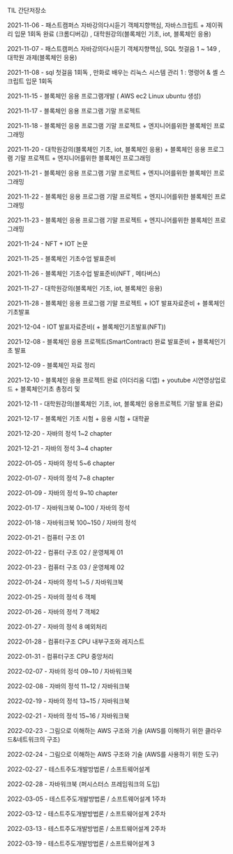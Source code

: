 TIL 간단저장소


2021-11-06 - 패스트캠퍼스 자바강의다시듣기 객체지향핵심, 자바스크립트 + 제이쿼리 입문 1회독 완료 (크롬디버깅) , 대학원강의(블록체인 기초, iot, 블록체인 응용) 


2021-11-07 - 패스트캠퍼스 자바강의다시듣기 객체지향핵심, SQL 첫걸음 1 ~ 149 , 대학원 과제(블록체인 응용)

2021-11-08 - sql 첫걸음 1회독 , 만화로 배우는 리눅스 시스템 관리 1 : 명령어 & 셸 스크립트 입문 1회독

2021-11-15 - 블록체인 응용 프로그램개발 ( AWS ec2 Linux ubuntu 생성)

2021-11-17 - 블록체인 응용 프로그램 기말 프로젝트

2021-11-18 - 블록체인 응용 프로그램 기말 프로젝트 + 엔지니어를위한 블록체인 프로그래밍

2021-11-20 - 대학원강의(블록체인 기초, iot, 블록체인 응용) + 블록체인 응용 프로그램 기말 프로젝트 + 엔지니어를위한 블록체인 프로그래밍

2021-11-21 - 블록체인 응용 프로그램 기말 프로젝트 + 엔지니어를위한 블록체인 프로그래밍

2021-11-22 - 블록체인 응용 프로그램 기말 프로젝트 + 엔지니어를위한 블록체인 프로그래밍

2021-11-23 - 블록체인 응용 프로그램 기말 프로젝트 + 엔지니어를위한 블록체인 프로그래밍

2021-11-24 - NFT + IOT 논문 

2021-11-25 - 블록체인 기초수업 발표준비

2021-11-26 - 블록체인 기초수업 발표준비(NFT , 메타버스)

2021-11-27 - 대학원강의(블록체인 기초, iot, 블록체인 응용)

2021-11-28 - 블록체인 응용 프로그램 기말 프로젝트 + IOT 발표자료준비 + 블록체인기초발표

2021-12-04 - IOT 발표자료준비( + 블록체인기초발표(NFT))

2021-12-08 - 블록체인 응용 프로젝트(SmartContract) 완료 발표준비 + 블록체인기초 발표

2021-12-09 - 블록체인 자료 정리

2021-12-10 - 블록체인 응용 프로젝트 완료 (이더리움 디앱) + youtube 시연영상업로드 + 블록체인기초 총정리 및 

2021-12-11 - 대학원강의(블록체인 기초, iot, 블록체인 응용프로젝트 기말 발표 완료)

2021-12-17 - 블록체인 기초 시험 + 응용 시험 + 대학끝

2021-12-20 - 자바의 정석 1~2 chapter

2021-12-21 - 자바의 정석 3~4 chapter

2022-01-05 - 자바의 정석 5~6 chapter

2022-01-07 - 자바의 정석 7~8 chapter

2022-01-09 - 자바의 정석 9~10 chapter

2022-01-17 - 자바워크북 0~100 / 자바의 정석 

2022-01-18 - 자바워크북 100~150 / 자바의 정석 

2022-01-21 - 컴퓨터 구조 01

2022-01-22 - 컴퓨터 구조 02 / 운영체제 01

2022-01-23 - 컴퓨터 구조 03 / 운영체제 02

2022-01-24 - 자바의 정석 1~5 / 자바워크북

2022-01-25 - 자바의 정석 6 객체 

2022-01-26 - 자바의 정석 7 객체2

2022-01-27 - 자바의 정석 8 예외처리

2022-01-28 - 컴퓨터구조 CPU 내부구조와 레지스트

2022-01-31 - 컴퓨터구조 CPU 중앙처리

2022-02-07 - 자바의 정석 09~10 / 자바워크북

2022-02-08 - 자바의 정석 11~12 / 자바워크북

2022-02-19 - 자바의 정석 13~15 / 자바워크북

2022-02-21 - 자바의 정석 15~16 / 자바워크북

2022-02-23 - 그림으로 이해하는 AWS 구조와 기술 (AWS를 이해하기 위한 클라우드&네트워크의 구조)

2022-02-24 - 그림으로 이해하는 AWS 구조와 기술 (AWS를 사용하기 위한 도구)

2022-02-27 - 테스트주도개발방법론 / 소프트웨어설계

2022-02-28 - 자바워크북 (퍼시스터스 프레임워크의 도입)

2022-03-05 - 테스트주도개발방법론 / 소프트웨어설계 1주차

2022-03-12 - 테스트주도개발방법론 / 소프트웨어설계 2주차

2022-03-13 - 테스트주도개발방법론 / 소프트웨어설계 2주차

2022-03-19 - 테스트주도개발방법론 / 소프트웨어설계 3
